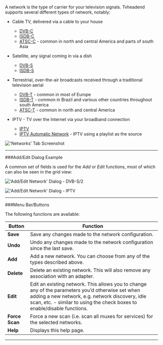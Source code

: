 A network is the type of carrier for your television signals. Tvheadend
supports several different types of network, notably:

* Cable TV, delivered via a cable to your house
  - [DVB-C](class/dvb_network_dvbc)
  - [ISDB-C](class/dvb_network_isdb_c)
  - [ATSC-C](class/dvb_network_atsc_c) - common in north and central America and parts of south Asia
  
* Satellite, any signal coming in via a dish
  - [DVB-S](class/dvb_network_dvbs)
  - [ISDB-S](class/dvb_network_isdb_s)
  
* Terrestrial, over-the-air broadcasts received through a traditional television aerial
  - [DVB-T](class/dvb_network_dvbt) - common in most of Europe
  - [ISDB-T](class/dvb_network_isdb_t) - common in Brazil and various other countries throughout south America
  - [ATSC-T](class/dvb_network_atsc_t) - common in north and central America
  
* IPTV - TV over the Internet via your broadband connection
  - [IPTV](class/iptv_network)
  - [IPTV Automatic Network](class/iptv_auto_network) - IPTV using a playlist as the source

!['Networks' Tab Screenshot](docresources/dvbinputsnetwork.png)

---

###Add/Edit Dialog Example

A common set of fields is used for the _Add_ or _Edit_ functions, most
of which can also be seen in the grid view:

!['Add/Edit Network' Dialog - DVB-S/2](docresources/dvbnetworkedit.png)

!['Add/Edit Network' Dialog - IPTV](docresources/configdvbnetwork_iptv.png)

---

###Menu Bar/Buttons

The following functions are available:

Button         | Function
---------------|---------
**Save**       | Save any changes made to the network configuration.
**Undo**       | Undo any changes made to the network configuration since the last save.
**Add**        | Add a new network. You can choose from any of the types described above.
**Delete**     | Delete an existing network. This will also remove any association with an adapter.
**Edit**       | Edit an existing network. This allows you to change any of the parameters you’d otherwise set when adding a new network, e.g. network discovery, idle scan, etc. - similar to using the check boxes to enable/disable functions.
**Force Scan** | Force a new scan (i.e. scan all muxes for services) for the selected networks.
**Help**       | Displays this help page. 

---
